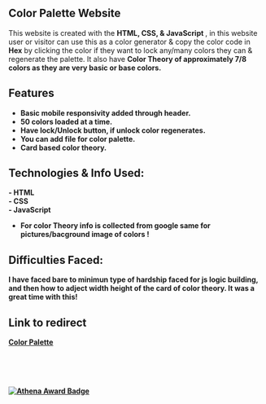 ## Color Palette Website
This website is created with the <b> HTML, CSS, & JavaScript </b>, in this website user or visitor can use this as a color generator & copy the color code in <b>Hex</b> by clicking the color if they want to lock any/many colors they can & regenerate the palette. It also have <b> Color Theory of approximately 7/8 colors as they are very basic or base colors. 

## Features
- Basic mobile responsivity added through header.
- 50 colors loaded at a time.
- Have lock/Unlock button, if unlock color regenerates.
- You can add file for color palette.
- Card based color theory.

## Technologies & Info Used: 
<b>- HTML <br>- CSS <br>- JavaScript <br>
- For color Theory info is collected from google same for pictures/bacground image of colors !

## Difficulties Faced: 
I have faced bare to minimun type of hardship faced for js logic building, and then how to adject width height of the card of color theory. It was a great time with this!

## Link to redirect
[Color Palette](https://madiha-mubeen.github.io/color-paletteVibe/) 

<br><br><br>

[![Athena Award Badge](https://img.shields.io/endpoint?url=https%3A%2F%2Faward.athena.hackclub.com%2Fapi%2Fbadge)](https://award.athena.hackclub.com?utm_source=readme)